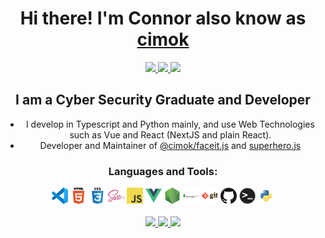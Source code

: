 <h1 align="center">Hi there! I'm Connor also know as <a href="https://cimok.co.uk">cimok</a></h1>

<div align="center">
  <a href="https://cimok.co.uk">
    <img src="https://img.shields.io/website?label=cimok.co.uk&style=for-the-badge&url=https%3A%2F%2Fcimok.co.uk" />
  </a>
  <a href="https://twitter.com/intent/follow?original_referer=https%3A%2F%2Fgithub.com%2Fcimok2000&screen_name=cimok2000">
    <img src="https://img.shields.io/twitter/follow/cimok2000?color=1DA1F2&logo=twitter&style=for-the-badge" />
  </a>
  <a href="https://ko-fi.com/X8X5A21AY">
    <img src="https://ko-fi.com/img/githubbutton_sm.svg" />
  </a>
</div>


<h2 align="center">I am a Cyber Security Graduate and Developer</h2>

<ul align="center">
  <li>I develop in Typescript and Python mainly, and use Web Technologies such as Vue and React (NextJS and plain React).</li>
  <li>Developer and Maintainer of <a href="https://github.com/cimok2000/faceit.js">@cimok/faceit.js</a> and <a href="https://github.com/cimok2000/superhero.js">superhero.js</a></li>
</ul>

<h3 align="center">Languages and Tools:</h3>

<div align="center">
  <img  alt="Visual Studio Code" width="26px" src="https://raw.githubusercontent.com/github/explore/80688e429a7d4ef2fca1e82350fe8e3517d3494d/topics/visual-studio-code/visual-studio-code.png" />
  <img  alt="HTML5" width="26px" src="https://raw.githubusercontent.com/github/explore/80688e429a7d4ef2fca1e82350fe8e3517d3494d/topics/html/html.png" />
  <img  alt="CSS3" width="26px" src="https://raw.githubusercontent.com/github/explore/80688e429a7d4ef2fca1e82350fe8e3517d3494d/topics/css/css.png" />
  <img  alt="Sass" width="26px" src="https://raw.githubusercontent.com/github/explore/80688e429a7d4ef2fca1e82350fe8e3517d3494d/topics/sass/sass.png" />
  <img  alt="JavaScript" width="26px" src="https://raw.githubusercontent.com/github/explore/80688e429a7d4ef2fca1e82350fe8e3517d3494d/topics/javascript/javascript.png" />
  <img  alt="Vue" width="26px" src="https://raw.githubusercontent.com/github/explore/80688e429a7d4ef2fca1e82350fe8e3517d3494d/topics/vue/vue.png" />
  <img  alt="Node.js" width="26px" src="https://raw.githubusercontent.com/github/explore/80688e429a7d4ef2fca1e82350fe8e3517d3494d/topics/nodejs/nodejs.png" />
  <img  alt="MongoDB" width="26px" src="https://raw.githubusercontent.com/github/explore/80688e429a7d4ef2fca1e82350fe8e3517d3494d/topics/mongodb/mongodb.png" />
  <img  alt="Git" width="26px" src="https://raw.githubusercontent.com/github/explore/80688e429a7d4ef2fca1e82350fe8e3517d3494d/topics/git/git.png" />
  <img  alt="GitHub" width="26px" src="https://raw.githubusercontent.com/github/explore/78df643247d429f6cc873026c0622819ad797942/topics/github/github.png" />
  <img  alt="Terminal" width="26px" src="https://raw.githubusercontent.com/github/explore/80688e429a7d4ef2fca1e82350fe8e3517d3494d/topics/terminal/terminal.png" />
  <img  alt="Python" width="26px" src="https://raw.githubusercontent.com/github/explore/80688e429a7d4ef2fca1e82350fe8e3517d3494d/topics/python/python.png" />
</div>

<br />

<div align="center">
  <a href="https://github.com/ryo-ma/github-profile-trophy">
    <img src="https://github-profile-trophy.vercel.app/?username=cimok2000&no-frame=true&theme=onedark&column=6&row=1" />
  </a>
  <a href="https://github.com/anuraghazra/github-readme-stats">
    <img src="https://github-readme-stats.vercel.app/api?username=cimok2000&count_private=true&show_icons=true&include_all_commits=true&hide_border=true&count_private=true&theme=radical&bg_color=0d1117">
  </a>
  <a href="https://github.com/anuraghazra/github-readme-stats">
    <img src="https://github-readme-stats.vercel.app/api/top-langs/?username=cimok2000&layout=compact&hide_border=true&theme=radical&bg_color=0d1117">
  </a>
</div>
